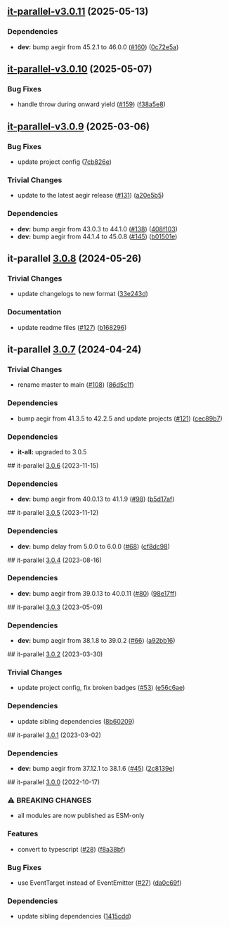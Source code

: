 ## [it-parallel-v3.0.11](https://github.com/achingbrain/it/compare/it-parallel-3.0.10...it-parallel-3.0.11) (2025-05-13)

### Dependencies

* **dev:** bump aegir from 45.2.1 to 46.0.0 ([#160](https://github.com/achingbrain/it/issues/160)) ([0c72e5a](https://github.com/achingbrain/it/commit/0c72e5a14c16439d5d9db75a7a701b21ac6f7290))

## [it-parallel-v3.0.10](https://github.com/achingbrain/it/compare/it-parallel-3.0.9...it-parallel-3.0.10) (2025-05-07)

### Bug Fixes

* handle throw during onward yield ([#159](https://github.com/achingbrain/it/issues/159)) ([f38a5e8](https://github.com/achingbrain/it/commit/f38a5e8955c5c9cb9f9c706195d799f5634c397a))

## [it-parallel-v3.0.9](https://github.com/achingbrain/it/compare/it-parallel-3.0.8...it-parallel-3.0.9) (2025-03-06)

### Bug Fixes

* update project config ([7cb826e](https://github.com/achingbrain/it/commit/7cb826ed356e8e43b7ffea51727096c2ce87fe21))

### Trivial Changes

* update to the latest aegir release ([#131](https://github.com/achingbrain/it/issues/131)) ([a20e5b5](https://github.com/achingbrain/it/commit/a20e5b54142fd5c7db19d360f5456a8c2747cc3e))

### Dependencies

* **dev:** bump aegir from 43.0.3 to 44.1.0 ([#138](https://github.com/achingbrain/it/issues/138)) ([408f103](https://github.com/achingbrain/it/commit/408f103d17646bc101ad0c4644236bb6b64abf30))
* **dev:** bump aegir from 44.1.4 to 45.0.8 ([#145](https://github.com/achingbrain/it/issues/145)) ([b01501e](https://github.com/achingbrain/it/commit/b01501e36e5085446f459dac95ea91f0304aca1a))

## it-parallel [3.0.8](https://github.com/achingbrain/it/compare/it-parallel-3.0.7...it-parallel-3.0.8) (2024-05-26)


### Trivial Changes

* update changelogs to new format ([33e243d](https://github.com/achingbrain/it/commit/33e243d6ce096de7fea1d9caf137175d2043ff31))


### Documentation

* update readme files ([#127](https://github.com/achingbrain/it/issues/127)) ([b168296](https://github.com/achingbrain/it/commit/b168296357504d70ec4ec0486d6de166f8ee5446))

## it-parallel [3.0.7](https://github.com/achingbrain/it/compare/it-parallel-v3.0.6...it-parallel-3.0.7) (2024-04-24)


### Trivial Changes

* rename master to main ([#108](https://github.com/achingbrain/it/issues/108)) ([86d5c1f](https://github.com/achingbrain/it/commit/86d5c1f2082c79a49ef1e75511abfa7e647fd7b9))


### Dependencies

* bump aegir from 41.3.5 to 42.2.5 and update projects ([#121](https://github.com/achingbrain/it/issues/121)) ([cec89b7](https://github.com/achingbrain/it/commit/cec89b7c790bea695b053e3b6b3c255655def1cd))



### Dependencies

* **it-all:** upgraded to 3.0.5

## it-parallel [3.0.6](https://github.com/achingbrain/it/compare/it-parallel-v3.0.5...it-parallel-v3.0.6) (2023-11-15)


### Dependencies

* **dev:** bump aegir from 40.0.13 to 41.1.9 ([#98](https://github.com/achingbrain/it/issues/98)) ([b5d17af](https://github.com/achingbrain/it/commit/b5d17af750dfa2191423dcf06f37b06e5a866ec8))

## it-parallel [3.0.5](https://github.com/achingbrain/it/compare/it-parallel-v3.0.4...it-parallel-v3.0.5) (2023-11-12)


### Dependencies

* **dev:** bump delay from 5.0.0 to 6.0.0 ([#68](https://github.com/achingbrain/it/issues/68)) ([cf8dc98](https://github.com/achingbrain/it/commit/cf8dc98bc22c9baf22a3620d08c04db6b3f99f6a))

## it-parallel [3.0.4](https://github.com/achingbrain/it/compare/it-parallel-v3.0.3...it-parallel-v3.0.4) (2023-08-16)


### Dependencies

* **dev:** bump aegir from 39.0.13 to 40.0.11 ([#80](https://github.com/achingbrain/it/issues/80)) ([98e17ff](https://github.com/achingbrain/it/commit/98e17ff5f108fce177d98a56c201533a415623e4))

## it-parallel [3.0.3](https://github.com/achingbrain/it/compare/it-parallel-v3.0.2...it-parallel-v3.0.3) (2023-05-09)


### Dependencies

* **dev:** bump aegir from 38.1.8 to 39.0.2 ([#66](https://github.com/achingbrain/it/issues/66)) ([a92bb16](https://github.com/achingbrain/it/commit/a92bb1690e8d584292e37c878d40f437036721a7))

## it-parallel [3.0.2](https://github.com/achingbrain/it/compare/it-parallel-v3.0.1...it-parallel-v3.0.2) (2023-03-30)


### Trivial Changes

* update project config, fix broken badges ([#53](https://github.com/achingbrain/it/issues/53)) ([e56c6ae](https://github.com/achingbrain/it/commit/e56c6ae9a0a766b5eab77040e92b2e034ce52d2e))


### Dependencies

* update sibling dependencies ([8b60209](https://github.com/achingbrain/it/commit/8b60209d429e282f8d5e5218ee2019ae7153585b))

## it-parallel [3.0.1](https://github.com/achingbrain/it/compare/it-parallel-v3.0.0...it-parallel-v3.0.1) (2023-03-02)


### Dependencies

* **dev:** bump aegir from 37.12.1 to 38.1.6 ([#45](https://github.com/achingbrain/it/issues/45)) ([2c8139e](https://github.com/achingbrain/it/commit/2c8139ef060efa72c386aa3863e6c575f6f199e5))

## it-parallel [3.0.0](https://github.com/achingbrain/it/compare/it-parallel-v2.0.1...it-parallel-v3.0.0) (2022-10-17)


### ⚠ BREAKING CHANGES

* all modules are now published as ESM-only

### Features

* convert to typescript ([#28](https://github.com/achingbrain/it/issues/28)) ([f8a38bf](https://github.com/achingbrain/it/commit/f8a38bfb1b902e8101f1077eb33c3cea49819464))


### Bug Fixes

* use EventTarget instead of EventEmitter ([#27](https://github.com/achingbrain/it/issues/27)) ([da0c69f](https://github.com/achingbrain/it/commit/da0c69f7ab16ddf6dd488cfed5844d1e6fa10366))


### Dependencies

* update sibling dependencies ([1415cdd](https://github.com/achingbrain/it/commit/1415cdd019f32c08b1024e60bf3816619e361938))
